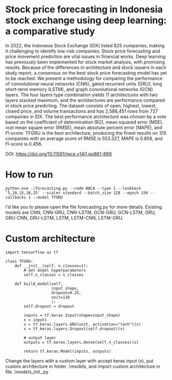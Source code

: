 # Stock price forecasting in Indonesia stock exchange using deep learning: a comparative study
In 2022, the Indonesia Stock Exchange (IDX) listed 825 companies, making it  challenging  to  identify  low-risk  companies.  Stock  price  forecasting  and price movement prediction are vital issues in financial works. Deep learning has previously been implemented for stock market analysis, with promising results.  Because  of  the  differences  in  architecture  and  stock issuers  in  each study report, a consensus on the best stock price forecasting model has yet to be  reached.  We  present  a  methodology  for  comparing  the  performance  of convolutional  neural  networks  (CNN),  gated  recurrent  units  (GRU),  long short-term  memory  (LSTM),  and  graph  convolutional  networks  (GCN) layers.  The  four layers  type  combination  yields  11  architectures  with  two layers stacked maximum, and the architectures are performance compared in stock price  predicting.  The dataset  consists of open, highest,  lowest,  closed price, and volume transactions and has 2,588,451 rows from 727 companies in  IDX.  The  best  performance  architecture  was  chosen  by  a  vote  based  on the coefficient of determination (R2), mean squared error (MSE), root mean square  error  (RMSE),  mean  absolute  percent  error  (MAPE),  and  f1-score. TFGRU   is   the   best   architecture,   producing   the   finest   results   on   315 companies with an average score of RMSE is 553.327, MAPE is 0.858, and f1-score is 0.456.

DOI: https://doi.org/10.11591/ijece.v14i1.pp861-869

# How to run
```
python.exe .\forecasting.py --code BBCA --type 1 --lookback '5,10,15,20,25' --scaler standard --batch_size 128 --epoch 150 --callbacks 1 --model TFGRU 
```
I'd like you to please open the file forecasting.py for more details. Existing models are CNN, CNN-GRU, CNN-LSTM, GCN-GRU, GCN-LSTM, GRU, GRU-CNN, GRU-LSTM, LSTM, LSTM-CNN, LSTM-GRU.

# Custom architecture
```
import tensorflow as tf

class TFGRU:
    def __init__(self, n_classes=1):
        # Get model hyperparameters
        self.n_classes = n_classes

    def build_model(self,
                    input_shape,
                    dropout=0.25,
                    unit=128
                    ):
        self.dropout = dropout

        inputs = tf.keras.Input(shape=input_shape)
        x = inputs
        x = tf.keras.layers.GRU(unit, activation="tanh")(x)
        x = tf.keras.layers.Dropout(self.dropout)(x)

        # output layer
        outputs = tf.keras.layers.Dense(self.n_classes)(x)

        return tf.keras.Model(inputs, outputs)
```

Change the layers with a custom layer with accept keras input (x), put custom architecture in folder .\models, and import custom architecture in file .\models\__init__.py
